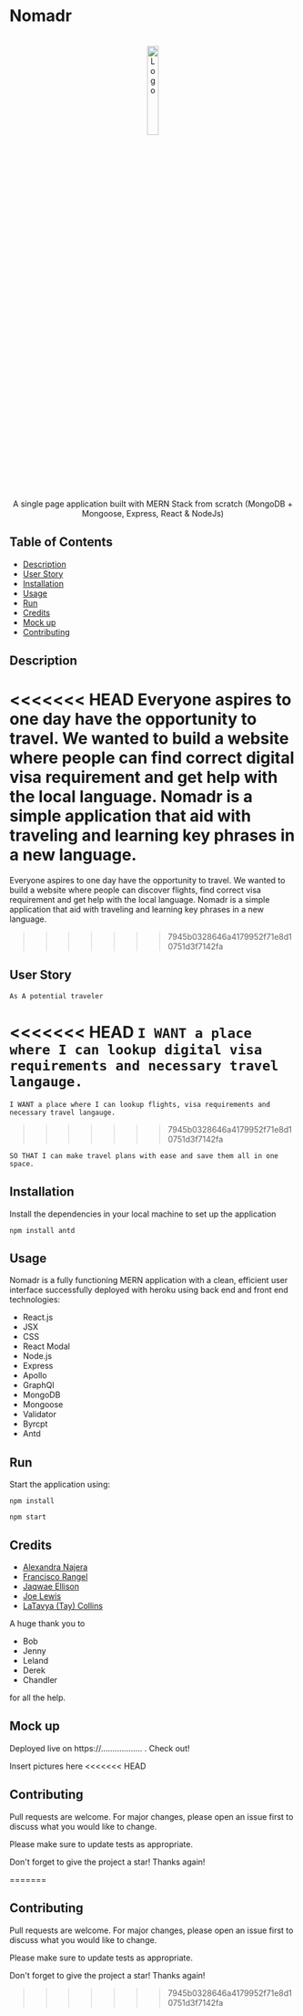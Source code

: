 # Nomadr

<div id="top"></div>

<!-- PROJECT LOGO -->
<br />
<div align="center">
  <a href="#">
    <img src= "https://user-images.githubusercontent.com/106499144/205199859-3e42e438-58d9-4db1-999b-ee00cceef646.png" alt="Logo" width="20%">
  </a>
  <p align="center">
    A single page application built with MERN Stack from scratch (MongoDB + Mongoose, Express, React & NodeJs)
  </p>
</div>

## Table of Contents

- [Description](#description)
- [User Story](#user-story)
- [Installation](#installation)
- [Usage](#usage)
- [Run](#run)
- [Credits](#credits)
- [Mock up](#mock-up)
- [Contributing](#Contributing)


## Description
<<<<<<< HEAD
Everyone aspires to one day have the opportunity to travel. We wanted to build a website where people can find correct digital visa requirement and get help with the local language. Nomadr is a simple application that aid with traveling and learning key phrases in a new language.
=======
Everyone aspires to one day have the opportunity to travel. We wanted to build a website where people can discover flights, find correct visa requirement and get help with the local language. Nomadr is a simple application that aid with traveling and learning key phrases in a new language.
>>>>>>> 7945b0328646a4179952f71e8d10751d3f7142fa

## User Story
```As A potential traveler```

<<<<<<< HEAD
```I WANT a place where I can lookup digital visa requirements and necessary travel langauge.```
=======
```I WANT a place where I can lookup flights, visa requirements and necessary travel langauge.```
>>>>>>> 7945b0328646a4179952f71e8d10751d3f7142fa

```SO THAT I can make travel plans with ease and save them all in one space.```

## Installation
Install the dependencies in your local machine to set up the application
```
npm install antd

```
## Usage
 Nomadr is a fully functioning MERN application with a clean, efficient user interface successfully deployed with heroku using back end and front end technologies:

- React.js
- JSX
- CSS
- React Modal
- Node.js
- Express
- Apollo
- GraphQl
- MongoDB
- Mongoose
- Validator
- Byrcpt
- Antd


## Run
Start the application using:
```
npm install

npm start
```

## Credits
- [Alexandra Najera](https://github.com/alexyn26)
- [Francisco Rangel](https://github.com/rangelf09)
- [Jaqwae Ellison ](https://github.com/JaQwae)
- [Joe Lewis](https://github.com/jlewisit)
- [LaTavya (Tay) Collins](https://github.com/Collins418)


A huge thank you to 
- Bob
- Jenny
- Leland
- Derek 
- Chandler

 for all the help.

## Mock up
Deployed live on https://.................. . Check out!

Insert pictures here
<<<<<<< HEAD


## Contributing
Pull requests are welcome. For major changes, please open an issue first to discuss what you would like to change.

Please make sure to update tests as appropriate.

Don't forget to give the project a star! Thanks again!




=======


## Contributing
Pull requests are welcome. For major changes, please open an issue first to discuss what you would like to change.

Please make sure to update tests as appropriate.

Don't forget to give the project a star! Thanks again!
>>>>>>> 7945b0328646a4179952f71e8d10751d3f7142fa




